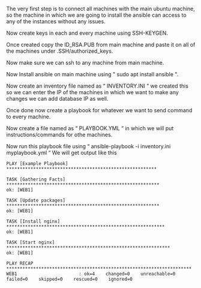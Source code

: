 The very first step is to connect all machines with the main ubuntu machine, so the machine in which we are going to install the ansible can access to any of the instances without any issues.

Now create keys in each and every machine using SSH-KEYGEN.

Once created copy the ID_RSA.PUB from main machine and paste it on all of the machines under .SSH/authorized_keys.

Now make sure we can ssh to any machine from main machine.

Now Install ansible on main machine using  " sudo apt install ansible ".

Now create an inventory file named as “ INVENTORY.INI “ we created this so we can enter the IP of the machines in which we want to make any changes we can add database IP as well.

Once done now create a playbook for whatever we want to send command to every machine.

Now create a file named as “ PLAYBOOK.YML “ in which we will put instructions/commands for othe machines.

Now run this playbook file using “ ansible-playbook -i inventory.ini myplaybook.yml “
We will get output like this

```
PLAY [Example Playbook] ********************************************************

TASK [Gathering Facts] *********************************************************
ok: [WEB1]

TASK [Update packages] *********************************************************
ok: [WEB1]

TASK [Install nginx] ***********************************************************
ok: [WEB1]

TASK [Start nginx] *************************************************************
ok: [WEB1]

PLAY RECAP *********************************************************************
WEB1                       : ok=4    changed=0    unreachable=0    failed=0    skipped=0    rescued=0    ignored=0
```
